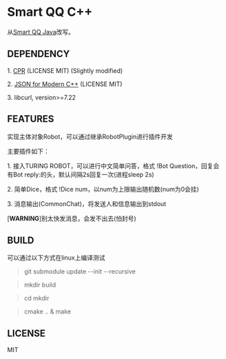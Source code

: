 Smart QQ C++
================

从[Smart QQ Java](https://github.com/ScienJus/smartqq)改写。

DEPENDENCY
----------------

1\. [CPR](https://github.com/whoshuu/cpr) (LICENSE MIT) (Slightly modified)

2\. [JSON for Modern C++](https://github.com/nlohmann/json) (LICENSE MIT)

3\. libcurl, version>=7.22

FEATURES
----------------

实现主体对象Robot，可以通过继承RobotPlugin进行插件开发

主要插件如下：

1\. 接入TURING ROBOT，可以进行中文简单问答，格式 !Bot Question，回复会有Bot reply:的头，默认间隔2s回复一次(进程sleep 2s)

2\. 简单Dice，格式 !Dice num，以num为上限输出随机数(num为0会挂)

3\. 消息输出(CommonChat)，将发送人和信息输出到stdout

[**WARNING**]别太快发消息，会发不出去(怕封号)

BUILD
----------------

可以通过以下方式在linux上编译测试

> git submodule update --init --recursive

> mkdir build

> cd mkdir

> cmake .. & make

LICENSE
----------------

MIT
